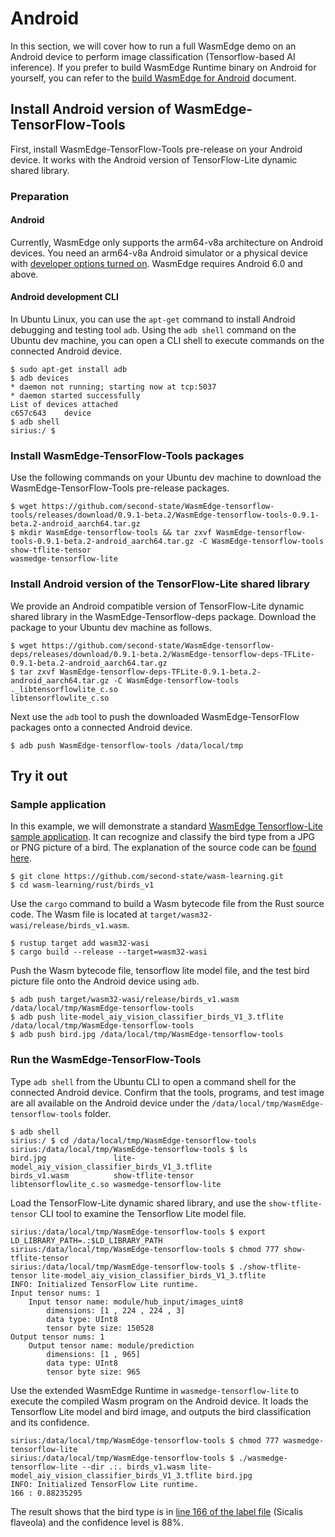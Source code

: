 # Android

In this section, we will cover how to run a full WasmEdge demo on an Android device to perform image classification (Tensorflow-based AI inference). If you prefer to build WasmEdge Runtime binary on Android for yourself, you can refer to the [build WasmEdge for Android](../extend/build_for_android.md) document.

## Install Android version of WasmEdge-TensorFlow-Tools

First, install WasmEdge-TensorFlow-Tools pre-release on your Android device. It works with the Android version of TensorFlow-Lite dynamic shared library.

### Preparation

#### Android 

Currently, WasmEdge only supports the arm64-v8a architecture on Android devices. You need an arm64-v8a Android simulator or a physical device with [developer options turned on](https://developer.android.com/studio/debug/dev-options). WasmEdge requires Android 6.0 and above.

#### Android development CLI

In Ubuntu Linux, you can use the `apt-get` command to install Android debugging and testing tool `adb`. Using the `adb shell` command on the Ubuntu dev machine, you can open a CLI shell to execute commands on the connected Android device.

```
$ sudo apt-get install adb
$ adb devices
* daemon not running; starting now at tcp:5037
* daemon started successfully
List of devices attached
c657c643	device
$ adb shell
sirius:/ $
```

### Install WasmEdge-TensorFlow-Tools packages

Use the following commands on your Ubuntu dev machine to download the WasmEdge-TensorFlow-Tools pre-release packages.

```
$ wget https://github.com/second-state/WasmEdge-tensorflow-tools/releases/download/0.9.1-beta.2/WasmEdge-tensorflow-tools-0.9.1-beta.2-android_aarch64.tar.gz
$ mkdir WasmEdge-tensorflow-tools && tar zxvf WasmEdge-tensorflow-tools-0.9.1-beta.2-android_aarch64.tar.gz -C WasmEdge-tensorflow-tools
show-tflite-tensor
wasmedge-tensorflow-lite
```

### Install Android version of the TensorFlow-Lite shared library

We provide an Android compatible version of TensorFlow-Lite dynamic shared library in the WasmEdge-Tensorflow-deps package. Download the package to your Ubuntu dev machine as follows.

```
$ wget https://github.com/second-state/WasmEdge-tensorflow-deps/releases/download/0.9.1-beta.2/WasmEdge-tensorflow-deps-TFLite-0.9.1-beta.2-android_aarch64.tar.gz
$ tar zxvf WasmEdge-tensorflow-deps-TFLite-0.9.1-beta.2-android_aarch64.tar.gz -C WasmEdge-tensorflow-tools
._libtensorflowlite_c.so
libtensorflowlite_c.so
```

Next use the `adb` tool to push the downloaded WasmEdge-TensorFlow packages onto a connected Android device.

```
$ adb push WasmEdge-tensorflow-tools /data/local/tmp
```


## Try it out

### Sample application

In this example, we will demonstrate a standard [WasmEdge Tensorflow-Lite sample application](https://github.com/second-state/wasm-learning/tree/master/rust/birds_v1). It can recognize and classify the bird type from a JPG or PNG picture of a bird. The explanation of the source code can be [found here](https://wasmedge.org/book/en/dev/rust/tensorflow.html).

```
$ git clone https://github.com/second-state/wasm-learning.git
$ cd wasm-learning/rust/birds_v1
```

Use the `cargo` command to build a Wasm bytecode file from the Rust source code. The Wasm file is located at `target/wasm32-wasi/release/birds_v1.wasm`.

```
$ rustup target add wasm32-wasi
$ cargo build --release --target=wasm32-wasi
```

Push the Wasm bytecode file, tensorflow lite model file, and the test bird picture file onto the Android device using `adb`.

```
$ adb push target/wasm32-wasi/release/birds_v1.wasm /data/local/tmp/WasmEdge-tensorflow-tools
$ adb push lite-model_aiy_vision_classifier_birds_V1_3.tflite /data/local/tmp/WasmEdge-tensorflow-tools
$ adb push bird.jpg /data/local/tmp/WasmEdge-tensorflow-tools
```

### Run the WasmEdge-TensorFlow-Tools

Type `adb shell` from the Ubuntu CLI to open a command shell for the connected Android device. Confirm that the tools, programs, and test image are all available on the Android device under the `/data/local/tmp/WasmEdge-tensorflow-tools` folder.

```
$ adb shell
sirius:/ $ cd /data/local/tmp/WasmEdge-tensorflow-tools
sirius:/data/local/tmp/WasmEdge-tensorflow-tools $ ls
bird.jpg               lite-model_aiy_vision_classifier_birds_V1_3.tflite 
birds_v1.wasm          show-tflite-tensor                                 
libtensorflowlite_c.so wasmedge-tensorflow-lite
```

Load the TensorFlow-Lite dynamic shared library, and use the `show-tflite-tensor` CLI tool to examine the Tensorflow Lite model file.

```
sirius:/data/local/tmp/WasmEdge-tensorflow-tools $ export LD_LIBRARY_PATH=.:$LD_LIBRARY_PATH
sirius:/data/local/tmp/WasmEdge-tensorflow-tools $ chmod 777 show-tflite-tensor
sirius:/data/local/tmp/WasmEdge-tensorflow-tools $ ./show-tflite-tensor lite-model_aiy_vision_classifier_birds_V1_3.tflite
INFO: Initialized TensorFlow Lite runtime.
Input tensor nums: 1
    Input tensor name: module/hub_input/images_uint8
        dimensions: [1 , 224 , 224 , 3]
        data type: UInt8
        tensor byte size: 150528
Output tensor nums: 1
    Output tensor name: module/prediction
        dimensions: [1 , 965]
        data type: UInt8
        tensor byte size: 965
```

Use the extended WasmEdge Runtime in `wasmedge-tensorflow-lite` to execute the compiled Wasm program on the Android device. It loads the Tensorflow Lite model and bird image, and outputs the bird classification and its confidence.

```
sirius:/data/local/tmp/WasmEdge-tensorflow-tools $ chmod 777 wasmedge-tensorflow-lite
sirius:/data/local/tmp/WasmEdge-tensorflow-tools $ ./wasmedge-tensorflow-lite --dir .:. birds_v1.wasm lite-model_aiy_vision_classifier_birds_V1_3.tflite bird.jpg
INFO: Initialized TensorFlow Lite runtime.
166 : 0.88235295
```

The result shows that the bird type is in [line 166 of the label file](https://github.com/second-state/wasm-learning/blob/master/rust/birds_v1/aiy_birds_V1_labels.txt#L166) (Sicalis flaveola) and the confidence level is 88%.
